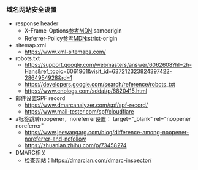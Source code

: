 ### 域名网站安全设置
 * response header
     * X-Frame-Options[参考MDN](https://developer.mozilla.org/zh-CN/docs/Web/HTTP/X-Frame-Options):sameorigin
     * Referrer-Policy[参考MDN](https://developer.mozilla.org/zh-CN/docs/Web/HTTP/Headers/Referrer-Policy):strict-origin
 * sitemap.xml
    * https://www.xml-sitemaps.com/
 * robots.txt
    * https://support.google.com/webmasters/answer/6062608?hl=zh-Hans&ref_topic=6061961&visit_id=637212323824397422-2864954928&rd=1
    * https://developers.google.com/search/reference/robots_txt
    * https://www.cnblogs.com/sddai/p/6820415.html
  * 邮件设置SPF record
    * https://www.dmarcanalyzer.com/spf/spf-record/
    * https://www.mail-tester.com/spf/cloudflare
  * a标签跳转noopener，noreferrer设置：  target="_blank" rel="noopener noreferrer"
    * https://www.jeewangarg.com/blog/difference-among-noopener-noreferrer-and-nofollow
    * https://zhuanlan.zhihu.com/p/73458274
  * DMARC相关
    * 检查网站：https://dmarcian.com/dmarc-inspector/
 
